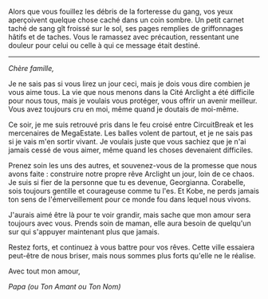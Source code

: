 Alors que vous fouillez les débris de la forteresse du gang, vos yeux aperçoivent quelque chose caché dans un coin sombre. Un petit carnet taché de sang gît froissé sur le sol, ses pages remplies de griffonnages hâtifs et de taches. Vous le ramassez avec précaution, ressentant une douleur pour celui ou celle à qui ce message était destiné.

---

_Chère famille,_

Je ne sais pas si vous lirez un jour ceci, mais je dois vous dire combien je vous aime tous. La vie que nous menons dans la Cité Arclight a été difficile pour nous tous, mais je voulais vous protéger, vous offrir un avenir meilleur. Vous avez toujours cru en moi, même quand je doutais de moi-même.

Ce soir, je me suis retrouvé pris dans le feu croisé entre CircuitBreak et les mercenaires de MegaEstate. Les balles volent de partout, et je ne sais pas si je vais m'en sortir vivant. Je voulais juste que vous sachiez que je n'ai jamais cessé de vous aimer, même quand les choses devenaient difficiles.

Prenez soin les uns des autres, et souvenez-vous de la promesse que nous avons faite : construire notre propre rêve Arclight un jour, loin de ce chaos. Je suis si fier de la personne que tu es devenue, Georgianna. Corabelle, sois toujours gentille et courageuse comme tu l'es. Et Kobe, ne perds jamais ton sens de l'émerveillement pour ce monde fou dans lequel nous vivons.

J'aurais aimé être là pour te voir grandir, mais sache que mon amour sera toujours avec vous. Prends soin de maman, elle aura besoin de quelqu'un sur qui s'appuyer maintenant plus que jamais.

Restez forts, et continuez à vous battre pour vos rêves. Cette ville essaiera peut-être de nous briser, mais nous sommes plus forts qu'elle ne le réalise.

Avec tout mon amour,

_Papa (ou Ton Amant ou Ton Nom)_
